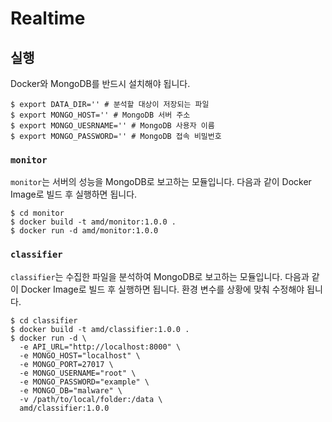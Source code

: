 # Realtime

## 실행
Docker와 MongoDB를 반드시 설치해야 됩니다.

```
$ export DATA_DIR='' # 분석할 대상이 저장되는 파일
$ export MONGO_HOST='' # MongoDB 서버 주소
$ export MONGO_UESRNAME='' # MongoDB 사용자 이름
$ export MONGO_PASSWORD='' # MongoDB 접속 비밀번호
```

### `monitor`
`monitor`는 서버의 성능을 MongoDB로 보고하는 모듈입니다. 다음과 같이 Docker Image로 빌드 후 실행하면 됩니다.

```
$ cd monitor
$ docker build -t amd/monitor:1.0.0 .
$ docker run -d amd/monitor:1.0.0
```

### `classifier`
`classifier`는 수집한 파일을 분석하여 MongoDB로 보고하는 모듈입니다. 다음과 같이 Docker Image로 빌드 후 실행하면 됩니다. 환경 변수를 상황에 맞춰 수정해야 됩니다.

```
$ cd classifier
$ docker build -t amd/classifier:1.0.0 .
$ docker run -d \
  -e API_URL="http://localhost:8000" \
  -e MONGO_HOST="localhost" \
  -e MONGO_PORT=27017 \
  -e MONGO_USERNAME="root" \
  -e MONGO_PASSWORD="example" \
  -e MONGO_DB="malware" \
  -v /path/to/local/folder:/data \
  amd/classifier:1.0.0
```